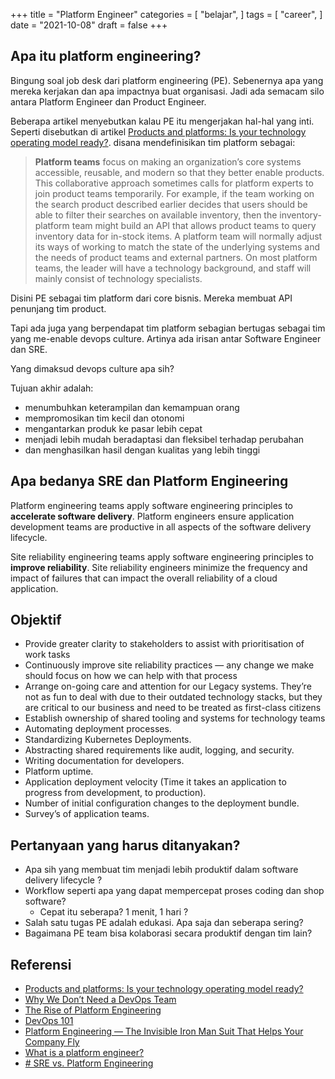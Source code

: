 +++
title = "Platform Engineer"
categories = [
    "belajar",
]
tags = [
    "career",
]
date = "2021-10-08"
draft = false
+++

## Apa itu platform engineering?

Bingung soal job desk dari platform engineering (PE). Sebenernya apa yang mereka kerjakan dan apa impactnya buat organisasi. Jadi ada semacam silo antara Platform Engineer dan Product Engineer.

Beberapa artikel menyebutkan kalau PE itu mengerjakan hal-hal yang inti. Seperti disebutkan di artikel [Products and platforms: Is your technology operating model ready?](https://www.mckinsey.com/business-functions/mckinsey-digital/our-insights/products-and-platforms-is-your-technology-operating-model-ready).  disana mendefinisikan tim platform sebagai:

> **Platform teams** focus on making an organization’s core systems accessible, reusable, and modern so that they better enable products. This collaborative approach sometimes calls for platform experts to join product teams temporarily. For example, if the team working on the search product described earlier decides that users should be able to filter their searches on available inventory, then the inventory-platform team might build an API that allows product teams to query inventory data for in-stock items. A platform team will normally adjust its ways of working to match the state of the underlying systems and the needs of product teams and external partners. On most platform teams, the leader will have a technology background, and staff will mainly consist of technology specialists.

Disini PE sebagai tim platform dari core bisnis. Mereka membuat API penunjang tim product.

Tapi ada juga yang berpendapat tim platform sebagian bertugas sebagai tim yang me-enable devops culture. Artinya ada irisan antar Software Engineer dan SRE. 

Yang dimaksud devops culture apa sih?

Tujuan akhir adalah:

-   menumbuhkan keterampilan dan kemampuan orang
-   mempromosikan tim kecil dan otonomi
-   mengantarkan produk ke pasar lebih cepat
-   menjadi lebih mudah beradaptasi dan fleksibel terhadap perubahan
-   dan menghasilkan hasil dengan kualitas yang lebih tinggi

## Apa bedanya SRE dan Platform Engineering

Platform engineering teams apply software engineering principles to **accelerate software delivery**. Platform engineers ensure application development teams are productive in all aspects of the software delivery lifecycle.

Site reliability engineering teams apply software engineering principles to **improve reliability**. Site reliability engineers minimize the frequency and impact of failures that can impact the overall reliability of a cloud application.


## Objektif

-   Provide greater clarity to stakeholders to assist with prioritisation of work tasks
-   Continuously improve site reliability practices — any change we make should focus on how we can help with that process
-   Arrange on-going care and attention for our Legacy systems. They’re not as fun to deal with due to their outdated technology stacks, but they are critical to our business and need to be treated as first-class citizens
-   Establish ownership of shared tooling and systems for technology teams
-   Automating deployment processes.
-   Standardizing Kubernetes Deployments.
-   Abstracting shared requirements like audit, logging, and security.
-   Writing documentation for developers.
-   Platform uptime.
-   Application deployment velocity (Time it takes an application to progress from development, to production).
-   Number of initial configuration changes to the deployment bundle.
-   Survey’s of application teams.

## Pertanyaan yang harus ditanyakan?

- Apa sih yang membuat tim menjadi lebih produktif dalam software delivery lifecycle ?
- Workflow seperti apa yang dapat mempercepat proses coding dan shop software?
	- Cepat itu seberapa? 1 menit, 1 hari ?
- Salah satu tugas PE adalah edukasi. Apa saja dan seberapa sering?
- Bagaimana PE team bisa kolaborasi secara produktif dengan tim lain?

## Referensi

- [Products and platforms: Is your technology operating model ready?](https://www.mckinsey.com/business-functions/mckinsey-digital/our-insights/products-and-platforms-is-your-technology-operating-model-ready) 
- [Why We Don’t Need a DevOps Team](https://medium.com/seek-blog/platform-engineering-why-we-dont-need-a-devops-team-e88c8b97cc4f)
- [The Rise of Platform Engineering](https://softwareengineeringdaily.com/2020/02/13/setting-the-stage-for-platform-engineering/)
- [DevOps 101](https://medium.com/mycloudseries/devops-101-e63e828e0a73)
- [Platform Engineering — The Invisible Iron Man Suit That Helps Your Company Fly](https://www.tactive.tech/post/platform-engineering-the-invisible-iron-man-suit-that-helps-your-company-fly)
- [What is a platform engineer?](https://www.quora.com/What-is-a-platform-engineer)
- [# SRE vs. Platform Engineering](https://www.getambassador.io/resources/rise-of-cloud-native-engineering-organizations/)